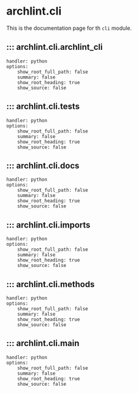 # archlint.cli

This is the documentation page for th `cli` module.

## ::: archlint.cli.archlint_cli
    handler: python
    options:
        show_root_full_path: false
        summary: false
        show_root_heading: true
        show_source: false

## ::: archlint.cli.tests
    handler: python
    options:
        show_root_full_path: false
        summary: false
        show_root_heading: true
        show_source: false

## ::: archlint.cli.docs
    handler: python
    options:
        show_root_full_path: false
        summary: false
        show_root_heading: true
        show_source: false

## ::: archlint.cli.imports
    handler: python
    options:
        show_root_full_path: false
        summary: false
        show_root_heading: true
        show_source: false

## ::: archlint.cli.methods
    handler: python
    options:
        show_root_full_path: false
        summary: false
        show_root_heading: true
        show_source: false

## ::: archlint.cli.main
    handler: python
    options:
        show_root_full_path: false
        summary: false
        show_root_heading: true
        show_source: false
